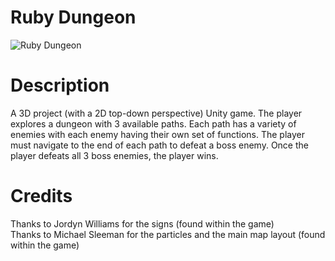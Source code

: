 # Ruby Dungeon
![Ruby Dungeon](https://imgur.com/zQtbelA.png)
# Description
A 3D project (with a 2D top-down perspective) Unity game. The player explores a dungeon with 3 available paths. 
Each path has a variety of enemies with each enemy having their own set of functions. The player must navigate 
to the end of each path to defeat a boss enemy. Once the player defeats all 3 boss enemies, the player wins.

# Credits
Thanks to Jordyn Williams for the signs (found within the game)<br>
Thanks to Michael Sleeman for the particles and the main map layout (found within the game)
